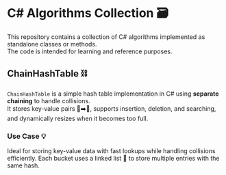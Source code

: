 # C# Algorithms Collection 🗃️

This repository contains a collection of C# algorithms implemented as standalone classes or methods.  
The code is intended for learning and reference purposes.

## ChainHashTable ⛓️

`ChainHashTable` is a simple hash table implementation in C# using **separate chaining** to handle collisions.  
It stores key-value pairs 🔑➡️📄, supports insertion, deletion, and searching, and dynamically resizes when it becomes too full.

### Use Case 💡
Ideal for storing key-value data with fast lookups while handling collisions efficiently. Each bucket uses a linked list 🔗 to store multiple entries with the same hash.

